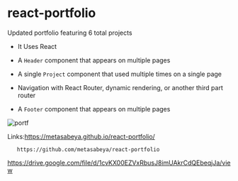 # react-portfolio

  Updated portfolio featuring 6 total projects

* It  Uses React

* A `Header` component that appears on multiple pages

* A single `Project` component that  used multiple times on a single page 

* Navigation with React Router, dynamic rendering, or another third part router

* A `Footer` component that appears on multiple pages


![portf](https://user-images.githubusercontent.com/65740871/99162290-4d24e180-26b9-11eb-8c97-5079f3a1b999.gif)







Links:https://metasabeya.github.io/react-portfolio/
 
       https://github.com/metasabeya/react-portfolio
https://drive.google.com/file/d/1cvKX00EZVxRbusJ8imUAkrCdQEbeqjJa/view
